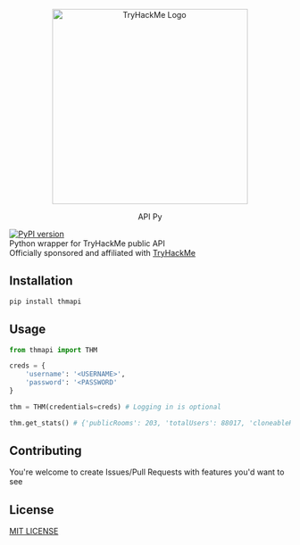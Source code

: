<p align="center"><img src="https://assets.tryhackme.com/img/THMlogo.png" width="350" title="TryHackMe Logo"></p>
<p align="center">API Py</p>


[![PyPI version](https://badge.fury.io/py/thmapi.svg)](https://badge.fury.io/py/thmapi)  
Python wrapper for TryHackMe public API  
Officially sponsored and affiliated with [TryHackMe](https://tryhackme.com/)

## Installation
```sh
pip install thmapi
```

## Usage
```python
from thmapi import THM

creds = {
    'username': '<USERNAME>',
    'password': '<PASSWORD'
}

thm = THM(credentials=creds) # Logging in is optional

thm.get_stats() # {'publicRooms': 203, 'totalUsers': 88017, 'cloneableRooms': 967}
```

## Contributing
You're welcome to create Issues/Pull Requests with features you'd want to see

## License
[MIT LICENSE](https://github.com/szymex73/py-thmapi/blob/master/LICENSE)
